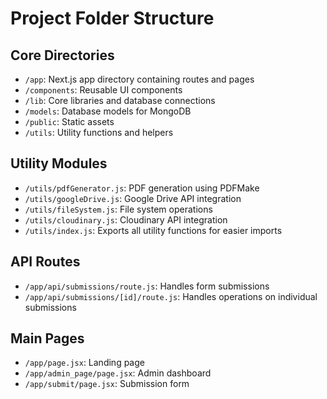 # Project Folder Structure

## Core Directories

- `/app`: Next.js app directory containing routes and pages
- `/components`: Reusable UI components
- `/lib`: Core libraries and database connections
- `/models`: Database models for MongoDB
- `/public`: Static assets
- `/utils`: Utility functions and helpers

## Utility Modules

- `/utils/pdfGenerator.js`: PDF generation using PDFMake
- `/utils/googleDrive.js`: Google Drive API integration
- `/utils/fileSystem.js`: File system operations
- `/utils/cloudinary.js`: Cloudinary API integration
- `/utils/index.js`: Exports all utility functions for easier imports

## API Routes

- `/app/api/submissions/route.js`: Handles form submissions
- `/app/api/submissions/[id]/route.js`: Handles operations on individual submissions

## Main Pages

- `/app/page.jsx`: Landing page
- `/app/admin_page/page.jsx`: Admin dashboard
- `/app/submit/page.jsx`: Submission form
